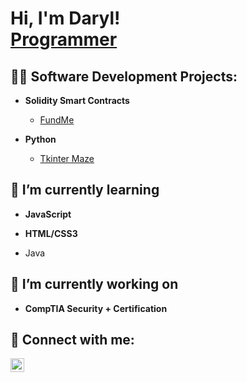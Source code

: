 <h1>Hi, I'm Daryl! <br/><a href="https://github.com/darylbonny">Programmer</a>
 
<h2>👨‍💻 Software Development Projects:</h2>
 
- <b>Solidity Smart Contracts</b>
  
  - [FundMe](https://github.com/darylbonny/FundMe)
  
- <b>Python</b>
 
  - [Tkinter Maze](https://github.com/darylbonny/FundMe)

<h2>🌱 I’m currently learning </h2>

- <b>JavaScript</b>

- <b/>HTML/CSS3</b>

- Java

<h2>🔭 I’m currently working on</h2>

- <b>CompTIA Security + Certification</b>


<h2> 🤳 Connect with me:</h2>

[<img align="left" alt="techdaryl | LinkedIn" width="22px" src="https://cdn.jsdelivr.net/npm/simple-icons@v3/icons/linkedin.svg" />][linkedin]

[linkedin]: http://www.linkedin.com/in/techdaryl



<!--
**joshmadakor1/joshmadakor1** is a ✨ _special_ ✨ repository because its `README.md` (this file) appears on your GitHub profile.

Here are some ideas to get you started:

- 🔭 I’m currently working on ...
- 🌱 I’m currently learning ...
- 👯 I’m looking to collaborate on ...
- 🤔 I’m looking for help with ...
- 💬 Ask me about ...
- 📫 How to reach me: ...
- 😄 Pronouns: ...
- ⚡ Fun fact: ...
-->
